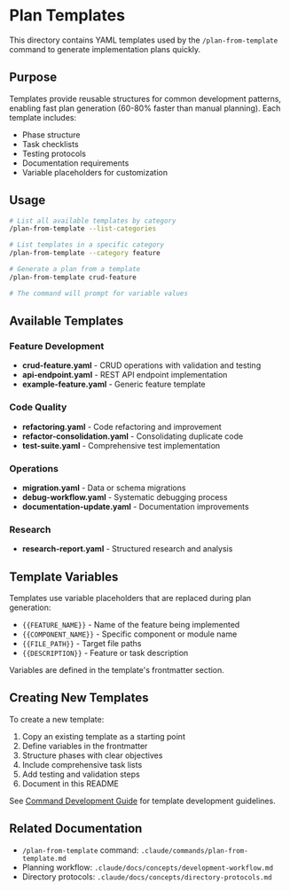 # Plan Templates

This directory contains YAML templates used by the `/plan-from-template` command to generate implementation plans quickly.

## Purpose

Templates provide reusable structures for common development patterns, enabling fast plan generation (60-80% faster than manual planning). Each template includes:
- Phase structure
- Task checklists
- Testing protocols
- Documentation requirements
- Variable placeholders for customization

## Usage

```bash
# List all available templates by category
/plan-from-template --list-categories

# List templates in a specific category
/plan-from-template --category feature

# Generate a plan from a template
/plan-from-template crud-feature

# The command will prompt for variable values
```

## Available Templates

### Feature Development
- **crud-feature.yaml** - CRUD operations with validation and testing
- **api-endpoint.yaml** - REST API endpoint implementation
- **example-feature.yaml** - Generic feature template

### Code Quality
- **refactoring.yaml** - Code refactoring and improvement
- **refactor-consolidation.yaml** - Consolidating duplicate code
- **test-suite.yaml** - Comprehensive test implementation

### Operations
- **migration.yaml** - Data or schema migrations
- **debug-workflow.yaml** - Systematic debugging process
- **documentation-update.yaml** - Documentation improvements

### Research
- **research-report.yaml** - Structured research and analysis

## Template Variables

Templates use variable placeholders that are replaced during plan generation:

- `{{FEATURE_NAME}}` - Name of the feature being implemented
- `{{COMPONENT_NAME}}` - Specific component or module name
- `{{FILE_PATH}}` - Target file paths
- `{{DESCRIPTION}}` - Feature or task description

Variables are defined in the template's frontmatter section.

## Creating New Templates

To create a new template:

1. Copy an existing template as a starting point
2. Define variables in the frontmatter
3. Structure phases with clear objectives
4. Include comprehensive task lists
5. Add testing and validation steps
6. Document in this README

See [Command Development Guide](../../docs/guides/command-development-guide.md) for template development guidelines.

## Related Documentation

- `/plan-from-template` command: `.claude/commands/plan-from-template.md`
- Planning workflow: `.claude/docs/concepts/development-workflow.md`
- Directory protocols: `.claude/docs/concepts/directory-protocols.md`
